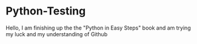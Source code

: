 # Python-Testing

Hello, I am finishing up the the "Python in Easy Steps" book 
and am trying my luck and my understanding of Github
